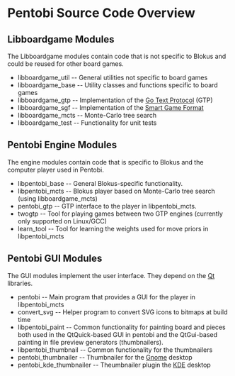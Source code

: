 Pentobi Source Code Overview
============================

Libboardgame Modules
--------------------

The Libboardgame modules contain code that is not specific to Blokus and
could be reused for other board games.

* libboardgame_util --
  General utilities not specific to board games
* libboardgame_base --
  Utility classes and functions specific to board games
* libboardgame_gtp --
  Implementation of the
  [Go Text Protocol](https://en.wikipedia.org/wiki/Go_Text_Protocol)
  (GTP)
* libboardgame_sgf --
  Implementation of the
  [Smart Game Format](https://en.wikipedia.org/wiki/Smart_Game_Format)
* libboardgame_mcts --
  Monte-Carlo tree search
* libboardgame_test --
  Functionality for unit tests

Pentobi Engine Modules
----------------------

The engine modules contain code that is specific to Blokus and the
computer player used in Pentobi.

* libpentobi_base --
  General Blokus-specific functionality.
* libpentobi_mcts --
  Blokus player based on Monte-Carlo tree search (using
  libboardgame_mcts)
* pentobi_gtp --
  GTP interface to the player in libpentobi_mcts.
* twogtp --
  Tool for playing games between two GTP engines (currently only
  supported on Linux/GCC)
* learn_tool --
  Tool for learning the weights used for move priors in libpentobi_mcts

Pentobi GUI Modules
-------------------

The GUI modules implement the user interface. They depend on the
[Qt](https://www.qt.io/) libraries.

* pentobi --
  Main program that provides a GUI for the player in libpentobi_mcts
* convert_svg --
  Helper program to convert SVG icons to bitmaps at build time
* libpentobi_paint --
  Common functionality for painting board and pieces both used in the
  QtQuick-based GUI in pentobi and the QtGui-based painting in file
  preview generators (thumbnailers).
* libpentobi_thumbnail --
  Common functionality for the thumbnailers
* pentobi_thumbnailer --
  Thumbnailer for the [Gnome](http://www.gnome.org) desktop
* pentobi_kde_thumbnailer --
  Theumbnailer plugin the [KDE](http://www.kde.org) desktop
